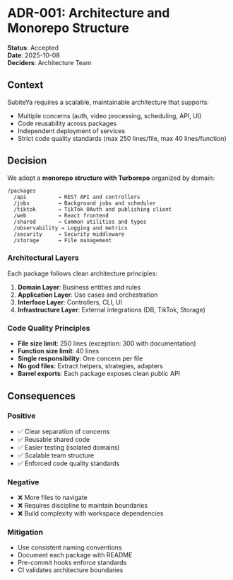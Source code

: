 # ADR-001: Architecture and Monorepo Structure

**Status**: Accepted  
**Date**: 2025-10-08  
**Deciders**: Architecture Team

## Context

SubiteYa requires a scalable, maintainable architecture that supports:

- Multiple concerns (auth, video processing, scheduling, API, UI)
- Code reusability across packages
- Independent deployment of services
- Strict code quality standards (max 250 lines/file, max 40 lines/function)

## Decision

We adopt a **monorepo structure with Turborepo** organized by domain:

```
/packages
  /api          → REST API and controllers
  /jobs         → Background jobs and scheduler
  /tiktok       → TikTok OAuth and publishing client
  /web          → React frontend
  /shared       → Common utilities and types
  /observability → Logging and metrics
  /security     → Security middleware
  /storage      → File management
```

### Architectural Layers

Each package follows clean architecture principles:

1. **Domain Layer**: Business entities and rules
2. **Application Layer**: Use cases and orchestration
3. **Interface Layer**: Controllers, CLI, UI
4. **Infrastructure Layer**: External integrations (DB, TikTok, Storage)

### Code Quality Principles

- **File size limit**: 250 lines (exception: 300 with documentation)
- **Function size limit**: 40 lines
- **Single responsibility**: One concern per file
- **No god files**: Extract helpers, strategies, adapters
- **Barrel exports**: Each package exposes clean public API

## Consequences

### Positive

- ✅ Clear separation of concerns
- ✅ Reusable shared code
- ✅ Easier testing (isolated domains)
- ✅ Scalable team structure
- ✅ Enforced code quality standards

### Negative

- ❌ More files to navigate
- ❌ Requires discipline to maintain boundaries
- ❌ Build complexity with workspace dependencies

### Mitigation

- Use consistent naming conventions
- Document each package with README
- Pre-commit hooks enforce standards
- CI validates architecture boundaries
